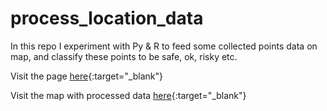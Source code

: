 # process_location_data
In this repo I experiment with Py &amp; R to feed some collected points data on map, and classify these points to be safe, ok, risky etc.

Visit the page [here](https://prasadadhav.github.io/process_location_data/){:target="_blank"}

Visit the map with processed data [here](https://prasadadhav.github.io/process_location_data/#use-leaflet-for-interactive-maps){:target="_blank"}